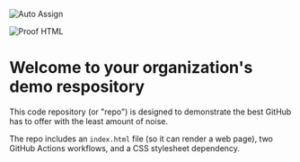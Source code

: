 ![Auto Assign](https://github.com/proj-pse/demo-repository/actions/workflows/auto-assign.yml/badge.svg)

![Proof HTML](https://github.com/proj-pse/demo-repository/actions/workflows/proof-html.yml/badge.svg)

# Welcome to your organization's demo respository
This code repository (or "repo") is designed to demonstrate the best GitHub has to offer with the least amount of noise.

The repo includes an `index.html` file (so it can render a web page), two GitHub Actions workflows, and a CSS stylesheet dependency.
